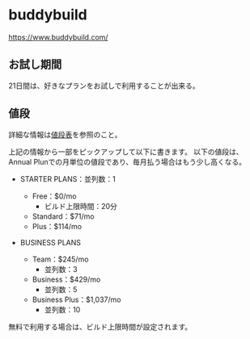 # buddybuild
https://www.buddybuild.com/

## お試し期間
21日間は、好きなプランをお試しで利用することが出来る。

## 値段
詳細な情報は[値段表](https://www.buddybuild.com/pricing/)を参照のこと。

上記の情報から一部をピックアップして以下に書きます。
以下の値段は、Annual Plunでの月単位の値段であり、毎月払う場合はもう少し高くなる。

 - STARTER PLANS：並列数：1
   - Free：$0/mo
     - ビルド上限時間：20分
   - Standard：$71/mo
   - Plus：$114/mo

 - BUSINESS PLANS
   - Team：$245/mo
     - 並列数：3
   - Business：$429/mo
     - 並列数：5
   - Business Plus：$1,037/mo
     - 並列数：10


無料で利用する場合は、ビルド上限時間が設定されます。
